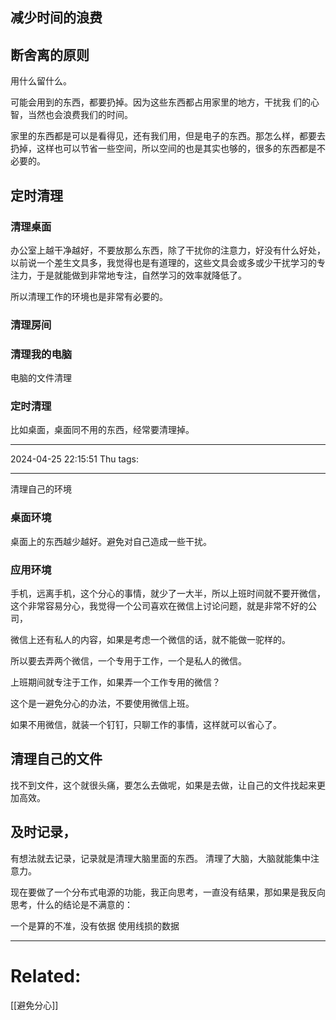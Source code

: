 ## 减少时间的浪费

## 断舍离的原则

用什么留什么。

可能会用到的东西，都要扔掉。因为这些东西都占用家里的地方，干扰我 们的心智，当然也会浪费我们的时间。

家里的东西都是可以是看得见，还有我们用，但是电子的东西。那怎么样，都要去扔掉，这样也可以节省一些空间，所以空间的也是其实也够的，很多的东西都是不必要的。


## 定时清理

### 清理桌面
办公室上越干净越好，不要放那么东西，除了干扰你的注意力，好没有什么好处，以前说一个差生文具多，我觉得也是有道理的，这些文具会或多或少干扰学习的专注力，于是就能做到非常地专注，自然学习的效率就降低了。

所以清理工作的环境也是非常有必要的。
### 清理房间

### 清理我的电脑

电脑的文件清理

### 定时清理

比如桌面，桌面同不用的东西，经常要清理掉。


---


2024-04-25 22:15:51 Thu 
tags: 

----
清理自己的环境

### 桌面环境
桌面上的东西越少越好。避免对自己造成一些干扰。

### 应用环境




手机，远离手机，这个分心的事情，就少了一大半，所以上班时间就不要开微信，这个非常容易分心，我觉得一个公司喜欢在微信上讨论问题，就是非常不好的公司，

微信上还有私人的内容，如果是考虑一个微信的话，就不能做一驼样的。

所以要去弄两个微信，一个专用于工作，一个是私人的微信。

上班期间就专注于工作，如果弄一个工作专用的微信？

这个是一避免分心的办法，不要使用微信上班。

如果不用微信，就装一个钉钉，只聊工作的事情，这样就可以省心了。

## 清理自己的文件

找不到文件，这个就很头痛，要怎么去做呢，如果是去做，让自己的文件找起来更加高效。

## 及时记录，
有想法就去记录，记录就是清理大脑里面的东西。
清理了大脑，大脑就能集中注意力。


现在要做了一个分布式电源的功能，我正向思考，一直没有结果，那如果是我反向思考，什么的结论是不满意的：

一个是算的不准，没有依据
使用线损的数据


---
# Related:
[[避免分心]]